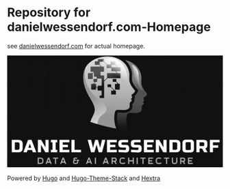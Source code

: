 # Repository for danielwessendorf.com-Homepage
see [danielwessendorf.com](https://danielwessendorf.com) for actual homepage.

![](/static/images/homepage/logo-name-dark.png)

Powered by [Hugo](https://gohugo.io/) and [Hugo-Theme-Stack](https://themes.gohugo.io/hugo-theme-stack/) and [Hextra](https://github.com/imfing/hextra)